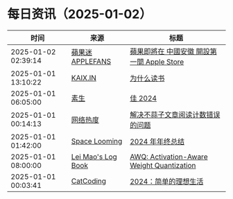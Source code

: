 ﻿# 每日资讯（2025-01-02）

|时间|来源|标题|
|---|---|---|
|2025-01-02 02:39:14|[蘋果迷 APPLEFANS](https://applefans.today/feed/)|[蘋果即將在 中國安徽 開設第一間 Apple Store](https://applefans.today/2025-01-apple-store-mixchefei/)|
|2025-01-01 13:10:22|[KAIX.IN](https://kaix.in/feed/)|[为什么读书](https://kaix.in/2025/0101-read/)|
|2025-01-01 06:05:00|[素生](http://z.arlmy.me/atom.xml)|[佳 2024](http://z.arlmy.me/posts/YearlyBest/YearlyBest_2024/)|
|2025-01-01 00:14:13|[网络热度](https://www.packetmania.net/atom.xml)|[解决不蒜子文章阅读计数错误的问题](https://www.packetmania.net/2024/12/31/Fix-View-Count/)|
|2025-01-01 01:42:00|[Space Looming](http://yibie.github.io/index.xml)|[2024 年年终总结](https://www.gtdstudy.com/posts/summary-2024/)|
|2025-01-01 08:00:00|[Lei Mao's Log Book](https://leimao.github.io/atom.xml)|[AWQ: Activation-Aware Weight Quantization](https://leimao.github.io/blog/AWQ-Activation-Aware-Weight-Quantization/)|
|2025-01-01 00:03:41|[CatCoding](https://catcoding.me/atom.xml)|[2024：简单的理想生活](http://catcoding.me/p/2024-summary/)|
